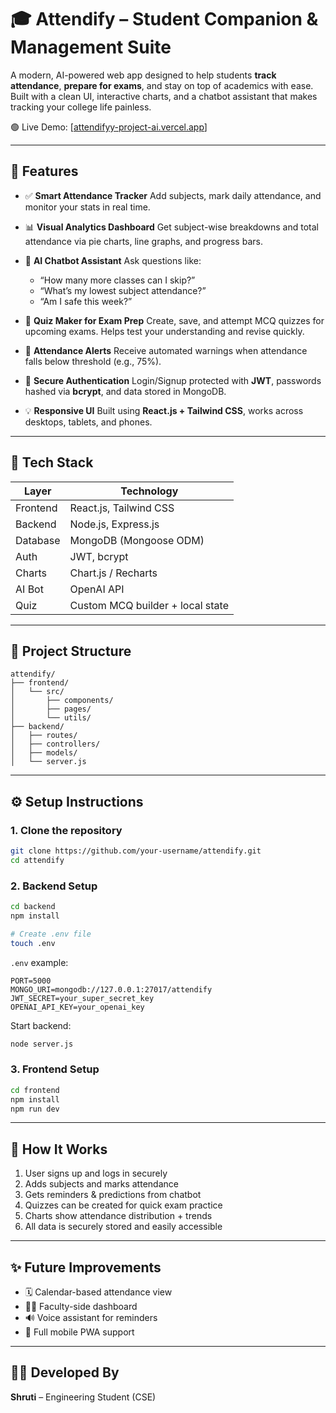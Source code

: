 # 🎓 Attendify – Student Companion & Management Suite

A modern, AI-powered web app designed to help students **track attendance**, **prepare for exams**, and stay on top of academics with ease.
Built with a clean UI, interactive charts, and a chatbot assistant that makes tracking your college life painless.

🟢 Live Demo: [[attendifyy-project-ai.vercel.app](https://attendifyyproject-ai.vercel.app/)]

---

## 🚀 Features

* ✅ **Smart Attendance Tracker**
  Add subjects, mark daily attendance, and monitor your stats in real time.

* 📊 **Visual Analytics Dashboard**
  Get subject-wise breakdowns and total attendance via pie charts, line graphs, and progress bars.

* 🤖 **AI Chatbot Assistant**
  Ask questions like:

  * “How many more classes can I skip?”
  * “What’s my lowest subject attendance?”
  * “Am I safe this week?”

* 🧪 **Quiz Maker for Exam Prep**
  Create, save, and attempt MCQ quizzes for upcoming exams.
  Helps test your understanding and revise quickly.

* 🔔 **Attendance Alerts**
  Receive automated warnings when attendance falls below threshold (e.g., 75%).

* 🔐 **Secure Authentication**
  Login/Signup protected with **JWT**, passwords hashed via **bcrypt**, and data stored in MongoDB.

* 💡 **Responsive UI**
  Built using **React.js + Tailwind CSS**, works across desktops, tablets, and phones.

---

## 💠 Tech Stack

| Layer    | Technology                       |
| -------- | -------------------------------- |
| Frontend | React.js, Tailwind CSS           |
| Backend  | Node.js, Express.js              |
| Database | MongoDB (Mongoose ODM)           |
| Auth     | JWT, bcrypt                      |
| Charts   | Chart.js / Recharts              |
| AI Bot   | OpenAI API                       |
| Quiz     | Custom MCQ builder + local state |

---

## 📁 Project Structure

```
attendify/
├── frontend/
│   └── src/
│       ├── components/
│       ├── pages/
│       └── utils/
├── backend/
│   ├── routes/
│   ├── controllers/
│   ├── models/
│   └── server.js
```

---

## ⚙️ Setup Instructions

### 1. Clone the repository

```bash
git clone https://github.com/your-username/attendify.git
cd attendify
```

### 2. Backend Setup

```bash
cd backend
npm install

# Create .env file
touch .env
```

`.env` example:

```
PORT=5000
MONGO_URI=mongodb://127.0.0.1:27017/attendify
JWT_SECRET=your_super_secret_key
OPENAI_API_KEY=your_openai_key
```

Start backend:

```bash
node server.js
```

### 3. Frontend Setup

```bash
cd frontend
npm install
npm run dev
```

---

## 💬 How It Works

1. User signs up and logs in securely
2. Adds subjects and marks attendance
3. Gets reminders & predictions from chatbot
4. Quizzes can be created for quick exam practice
5. Charts show attendance distribution + trends
6. All data is securely stored and easily accessible

---

## ✨ Future Improvements

* 🗓 Calendar-based attendance view
* 🧑‍🏫 Faculty-side dashboard
* 🔊 Voice assistant for reminders
* 📱 Full mobile PWA support

---

## 👨‍💻 Developed By

**Shruti** – Engineering Student (CSE)


